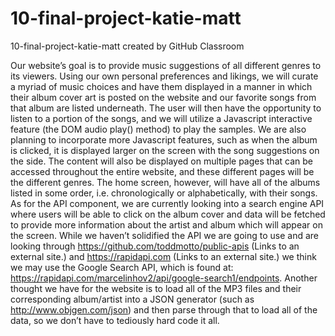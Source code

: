 # 10-final-project-katie-matt
10-final-project-katie-matt created by GitHub Classroom

Our website’s goal is to provide music suggestions of all different genres to its viewers. Using our own personal preferences and likings, we will curate a myriad of music choices and have them displayed in a manner in which their album cover art is posted on the website and our favorite songs from that album are listed underneath. The user will then have the opportunity to listen to a portion of the songs, and we will utilize a Javascript interactive feature (the DOM audio play() method) to play the samples. We are also planning to incorporate more Javascript features, such as when the album is clicked, it is displayed larger on the screen with the song suggestions on the side. The content will also be displayed on multiple pages that can be accessed throughout the entire website, and these different pages will be the different genres. The home screen, however, will have all of the albums listed in some order, i.e. chronologically or alphabetically, with their songs. As for the API component, we are currently looking into a search engine API where users will be able to click on the album cover and data will be fetched to provide more information about the artist and album which will appear on the screen. While we haven’t solidified the API we are going to use and are  looking through https://github.com/toddmotto/public-apis (Links to an external site.) and https://rapidapi.com (Links to an external site.) we think we may use the Google Search API, which is found at: https://rapidapi.com/marcelinhov2/api/google-search1/endpoints. Another thought we have for the website is to load all of the MP3 files and their corresponding album/artist into a JSON generator (such as http://www.objgen.com/json) and then parse through that to load all of the data, so we don’t have to tediously hard code it all.

